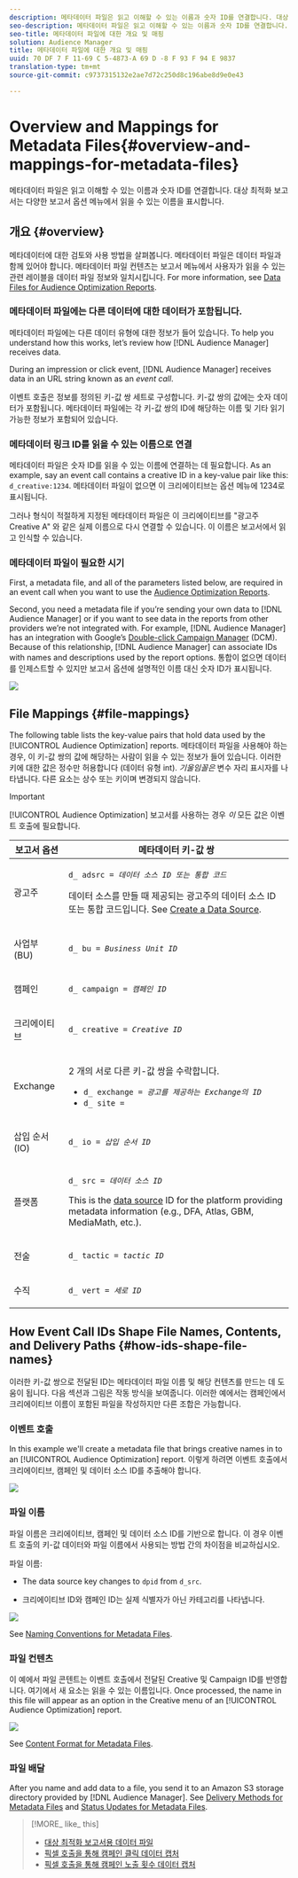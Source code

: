 ```yaml
---
description: 메타데이터 파일은 읽고 이해할 수 있는 이름과 숫자 ID를 연결합니다. 대상 최적화 보고서는 다양한 보고서 옵션 메뉴에서 읽을 수 있는 이름을 표시합니다.
seo-description: 메타데이터 파일은 읽고 이해할 수 있는 이름과 숫자 ID를 연결합니다. 대상 최적화 보고서는 다양한 보고서 옵션 메뉴에서 읽을 수 있는 이름을 표시합니다.
seo-title: 메타데이터 파일에 대한 개요 및 매핑
solution: Audience Manager
title: 메타데이터 파일에 대한 개요 및 매핑
uuid: 70 DF 7 F 11-69 C 5-4873-A 69 D -8 F 93 F 94 E 9837
translation-type: tm+mt
source-git-commit: c9737315132e2ae7d72c250d8c196abe8d9e0e43

---
```



# Overview and Mappings for Metadata Files{#overview-and-mappings-for-metadata-files}

메타데이터 파일은 읽고 이해할 수 있는 이름과 숫자 ID를 연결합니다. 대상 최적화 보고서는 다양한 보고서 옵션 메뉴에서 읽을 수 있는 이름을 표시합니다.

## 개요 {#overview}

메타데이터에 대한 검토와 사용 방법을 살펴봅니다. 메타데이터 파일은 데이터 파일과 함께 있어야 합니다. 메타데이터 파일 컨텐츠는 보고서 메뉴에서 사용자가 읽을 수 있는 관련 레이블을 데이터 파일 정보와 일치시킵니다. For more information, see [Data Files for Audience Optimization Reports](../../../reporting/audience-optimization-reports/metadata-files-intro/datafiles-intro.md).

### 메타데이터 파일에는 다른 데이터에 대한 데이터가 포함됩니다.

메타데이터 파일에는 다른 데이터 유형에 대한 정보가 들어 있습니다. To help you understand how this works, let’s review how [!DNL Audience Manager] receives data.

During an impression or click event, [!DNL Audience Manager] receives data in an URL string known as an *event call*.

이벤트 호출은 정보를 정의된 키-값 쌍 세트로 구성합니다. 키-값 쌍의 값에는 숫자 데이터가 포함됩니다. 메타데이터 파일에는 각 키-값 쌍의 ID에 해당하는 이름 및 기타 읽기 가능한 정보가 포함되어 있습니다.

### 메타데이터 링크 ID를 읽을 수 있는 이름으로 연결

메타데이터 파일은 숫자 ID를 읽을 수 있는 이름에 연결하는 데 필요합니다. As an example, say an event call contains a creative ID in a key-value pair like this: `d_creative:1234`. 메타데이터 파일이 없으면 이 크리에이티브는 옵션 메뉴에 1234로 표시됩니다.

그러나 형식이 적절하게 지정된 메타데이터 파일은 이 크리에이티브를 "광고주 Creative A" 와 같은 실제 이름으로 다시 연결할 수 있습니다. 이 이름은 보고서에서 읽고 인식할 수 있습니다.

### 메타데이터 파일이 필요한 시기

First, a metadata file, and all of the parameters listed below, are required in an event call when you want to use the [Audience Optimization Reports](../../../reporting/audience-optimization-reports/audience-optimization-reports.md).

Second, you need a metadata file if you’re sending your own data to [!DNL Audience Manager] or if you want to see data in the reports from other providers we’re not integrated with. For example, [!DNL Audience Manager] has an integration with Google’s [Double-click Campaign Manager](../../../reporting/audience-optimization-reports/aor-advertisers/import-dcm.md) (DCM). Because of this relationship, [!DNL Audience Manager] can associate IDs with names and descriptions used by the report options. 통합이 없으면 데이터를 인제스트할 수 있지만 보고서 옵션에 설명적인 이름 대신 숫자 ID가 표시됩니다.

![](assets/metadata_menu.png)

## File Mappings {#file-mappings}

The following table lists the key-value pairs that hold data used by the [!UICONTROL Audience Optimization] reports. 메타데이터 파일을 사용해야 하는 경우, 이 키-값 쌍의 값에 해당하는 사람이 읽을 수 있는 정보가 들어 있습니다. 이러한 키에 대한 값은 정수만 허용합니다 (데이터 유형 int). *기울임꼴은* 변수 자리 표시자를 나타냅니다. 다른 요소는 상수 또는 키이며 변경되지 않습니다.

>[!IMPORTANT]
>
>[!UICONTROL Audience Optimization] 보고서를 사용하는 경우 *이* 모든 값은 이벤트 호출에 필요합니다.

<table id="table_B2C8C493080E449CA71C4EF07D9476BD"> 
 <thead> 
  <tr> 
   <th colname="col1" class="entry"> 보고서 옵션 </th> 
   <th colname="col2" class="entry"> 메타데이터 키-값 쌍 </th> 
  </tr> 
 </thead>
 <tbody> 
  <tr> 
   <td colname="col1"> <p>광고주 </p> </td> 
   <td colname="col2"> <p> <code>d_ adsrc = <i>데이터 소스 ID 또는 통합 코드</i></code> </p> <p>데이터 소스를 만들 때 제공되는 광고주의 데이터 소스 ID 또는 통합 코드입니다. See <a href="../../../features/manage-datasources.md#create-data-source"> Create a Data Source</a>. </p> </td> 
  </tr> 
  <tr> 
   <td colname="col1"> <p>사업부 (BU) </p> </td> 
   <td colname="col2"> <p> <code>d_ bu = <i>Business Unit ID</i></code> </p> </td> 
  </tr> 
  <tr> 
   <td colname="col1"> <p>캠페인 </p> </td> 
   <td colname="col2"> <p> <code>d_ campaign = <i>캠페인 ID</i></code> </p> </td> 
  </tr> 
  <tr> 
   <td colname="col1"> <p>크리에이티브 </p> </td> 
   <td colname="col2"> <p> <code>d_ creative = <i>Creative ID</i></code> </p> </td> 
  </tr> 
  <tr> 
   <td colname="col1"> <p>Exchange </p> </td> 
   <td colname="col2"> <p>2 개의 서로 다른 키-값 쌍을 수락합니다. </p> 
    <ul id="ul_3B3B751A8A134096B0912E81A0983B9D"> 
     <li id="li_57BAC45A7B274AB695945E174A4D8A35"> <code>d_ exchange = <i>광고를 제공하는 Exchange의 ID</i></code> </li> 
     <li id="li_CCDF00DE59D3451C8EF590DD3E1A806D"> <code>d_ site <i>=</i></code> </li> 
    </ul> </td> 
  </tr> 
  <tr> 
   <td colname="col1"> <p>삽입 순서 (IO) </p> </td> 
   <td colname="col2"> <p> <code>d_ io = <i>삽입 순서 ID</i></code> </p> </td> 
  </tr> 
  <tr> 
   <td colname="col1"> <p>플랫폼 </p> </td> 
   <td colname="col2"> <p> <code>d_ src = <i>데이터 소스 ID</i></code> </p> <p>This is the <a href="../../../features/datasources-list-and-settings.md#data-sources-list-and-settings"> data source</a> ID for the platform providing metadata information (e.g., DFA, Atlas, GBM, MediaMath, etc.). </p> </td> 
  </tr> 
  <tr> 
   <td colname="col1"> <p>전술 </p> </td> 
   <td colname="col2"> <p> <code>d_ tactic = <i>tactic ID</i></code> </p> </td> 
  </tr> 
  <tr> 
   <td colname="col1"> <p>수직 </p> </td> 
   <td colname="col2"> <p> <code>d_ vert = <i>세로 ID</i></code> </p> </td> 
  </tr> 
 </tbody> 
</table>

## How Event Call IDs Shape File Names, Contents, and Delivery Paths {#how-ids-shape-file-names}

이러한 키-값 쌍으로 전달된 ID는 메타데이터 파일 이름 및 해당 컨텐츠를 만드는 데 도움이 됩니다. 다음 섹션과 그림은 작동 방식을 보여줍니다. 이러한 예에서는 캠페인에서 크리에이티브 이름이 포함된 파일을 작성하지만 다른 조합은 가능합니다.

### 이벤트 호출

In this example we'll create a metadata file that brings creative names in to an [!UICONTROL Audience Optimization] report. 이렇게 하려면 이벤트 호출에서 크리에이티브, 캠페인 및 데이터 소스 ID를 추출해야 합니다.

![](assets/metadata_file_event.png)

### 파일 이름

파일 이름은 크리에이티브, 캠페인 및 데이터 소스 ID를 기반으로 합니다. 이 경우 이벤트 호출의 키-값 데이터와 파일 이름에서 사용되는 방법 간의 차이점을 비교하십시오.

파일 이름:

* The data source key changes to `dpid` from `d_src`.

* 크리에이티브 ID와 캠페인 ID는 실제 식별자가 아닌 카테고리를 나타냅니다.

![](assets/metadata_file_name.png)

See [Naming Conventions for Metadata Files](../../../reporting/audience-optimization-reports/metadata-files-intro/metadata-file-names.md).

### 파일 컨텐츠

이 예에서 파일 콘텐트는 이벤트 호출에서 전달된 Creative 및 Campaign ID를 반영합니다. 여기에서 새 요소는 읽을 수 있는 이름입니다. Once processed, the name in this file will appear as an option in the Creative menu of an [!UICONTROL Audience Optimization] report.

![](assets/metadata_file_contents.png)

See [Content Format for Metadata Files](../../../reporting/audience-optimization-reports/metadata-files-intro/metadata-file-contents.md).

### 파일 배달

After you name and add data to a file, you send it to an Amazon S3 storage directory provided by [!DNL Audience Manager]. See [Delivery Methods for Metadata Files](../../../reporting/audience-optimization-reports/metadata-files-intro/metadata-delivery-methods.md) and [Status Updates for Metadata Files](../../../reporting/audience-optimization-reports/metadata-files-intro/metadata-update-status.md).

>[!MORE_ like_ this]
>
>* [대상 최적화 보고서용 데이터 파일](../../../reporting/audience-optimization-reports/metadata-files-intro/datafiles-intro.md)
>* [픽셀 호출을 통해 캠페인 클릭 데이터 캡처](../../../integration/media-data-integration/click-data-pixels.md)
>* [픽셀 호출을 통해 캠페인 노출 횟수 데이터 캡처](../../../integration/media-data-integration/impression-data-pixels.md)

